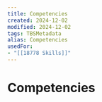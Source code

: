 ```yaml
---
title: Competencies
created: 2024-12-02
modified: 2024-12-02
tags: TBSMetadata
alias: Competencies
usedFor:
- "[[18778 Skills]]"
---
```

# Competencies
